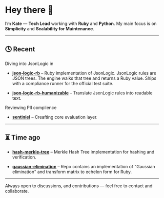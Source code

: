 # Hey there 👋

I’m **Kate** — **Tech Lead** working with **Ruby** and **Python**. My main focus is on **Simplicity** and **Scalability for Maintenance**.

---

## 🕓 Recent

Diving into JsonLogic in
- **[json-logic-rb](https://github.com/tavrelkate/json-logic-rb)**  –  Ruby implementation of JsonLogic. JsonLogic rules are JSON trees. The engine walks that tree and returns a Ruby value. Ships with a compliance runner for the official test suite.

- **[json-logic-rb-humanizable](https://github.com/tavrelkate/json_logic_humanizable)**  – Translate JsonLogic rules into readable text.

Reviewing PII complience

- **[sentiniel](https://github.com/tavrelkate/sentiniel)** – Creafting core evaluation layer.

---

## ⏳ Time ago

-  **[hash-merkle-tree](https://github.com/tavrelkate/hash_merkle_tree)**  – Merkle Hash Tree implementation for hashing and verification.

-  **[gaussian-elimination](https://github.com/tavrelkate/gaussian-elimination)**  – Repo contains an implementation of "Gaussian elimination" and transform matrix to echelon form for Ruby.

---

Always open to discussions, and contributions —  feel free to contact and collaborate.
